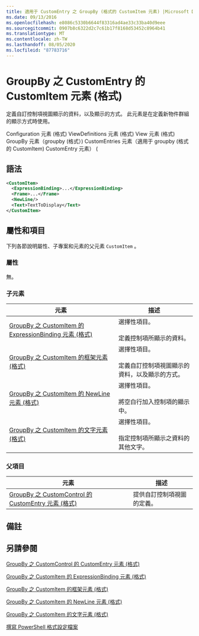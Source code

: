 ```yaml
---
title: 適用于 CustomEntry 之 GroupBy (格式的 CustomItem 元素) |Microsoft Docs
ms.date: 09/13/2016
ms.openlocfilehash: e8086c5330b6644f83316ad4ae33c33ba40d9eee
ms.sourcegitcommit: 0907b8c6322d2c7c61b17f8168d53452c8964b41
ms.translationtype: MT
ms.contentlocale: zh-TW
ms.lasthandoff: 08/05/2020
ms.locfileid: "87783716"
---
```

# <a name="customitem-element-for-customentry-for-groupby-format"></a>GroupBy 之 CustomEntry 的 CustomItem 元素 (格式)

定義自訂控制項視圖顯示的資料，以及顯示的方式。 此元素是在定義新物件群組的顯示方式時使用。

Configuration 元素 (格式) ViewDefinitions 元素 (格式) View 元素 (格式) GroupBy 元素（groupby (格式）) CustomEntries 元素（適用于 groupby (格式的 CustomItem) CustomEntry 元素） (

## <a name="syntax"></a>語法

```xml
<CustomItem>
  <ExpressionBinding>...</ExpressionBinding>
  <Frame>...</Frame>
  <NewLine/>
  <Text>TextToDisplay</Text>
</CustomItem>
```

## <a name="attributes-and-elements"></a>屬性和項目

下列各節說明屬性、子專案和元素的父元素 `CustomItem` 。

### <a name="attributes"></a>屬性

無。

### <a name="child-elements"></a>子元素

|元素|描述|
|-------------|-----------------|
|[GroupBy 之 CustomItem 的 ExpressionBinding 元素 (格式)](./expressionbinding-element-for-customitem-for-groupby-format.md)|選擇性項目。<br /><br /> 定義控制項所顯示的資料。|
|[GroupBy 之 CustomItem 的框架元素 (格式)](./frame-element-for-customitem-for-groupby-format.md)|選擇性項目。<br /><br /> 定義自訂控制項視圖顯示的資料，以及顯示的方式。|
|[GroupBy 之 CustomItem 的 NewLine 元素 (格式)](./newline-element-for-customitem-for-groupby-format.md)|選擇性項目。<br /><br /> 將空白行加入控制項的顯示中。|
|[GroupBy 之 CustomItem 的文字元素 (格式)](./text-element-for-customitem-for-groupby-format.md)|選擇性項目。<br /><br /> 指定控制項所顯示之資料的其他文字。|

### <a name="parent-elements"></a>父項目

|元素|描述|
|-------------|-----------------|
|[GroupBy 之 CustomControl 的 CustomEntry 元素 (格式)](./customentry-element-for-customcontrol-for-groupby-format.md)|提供自訂控制項視圖的定義。|

## <a name="remarks"></a>備註

## <a name="see-also"></a>另請參閱

[GroupBy 之 CustomControl 的 CustomEntry 元素 (格式)](./customentry-element-for-customcontrol-for-groupby-format.md)

[GroupBy 之 CustomItem 的 ExpressionBinding 元素 (格式)](./expressionbinding-element-for-customitem-for-groupby-format.md)

[GroupBy 之 CustomItem 的框架元素 (格式)](./frame-element-for-customitem-for-groupby-format.md)

[GroupBy 之 CustomItem 的 NewLine 元素 (格式)](./newline-element-for-customitem-for-groupby-format.md)

[GroupBy 之 CustomItem 的文字元素 (格式)](./text-element-for-customitem-for-groupby-format.md)

[撰寫 PowerShell 格式設定檔案](./writing-a-powershell-formatting-file.md)

